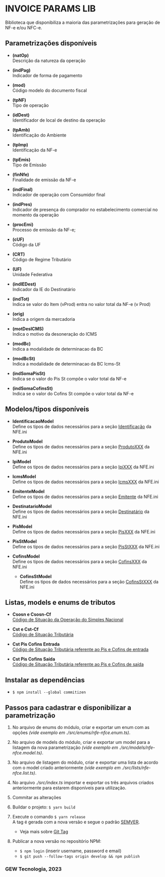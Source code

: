 # INVOICE PARAMS LIB

Biblioteca que disponibiliza a maioria das parametrizações para geração de NF-e e/ou NFC-e.

## Parametrizações disponíveis

- **(natOp)**  
  Descrição da natureza da operação

- **(indPag)**  
  Indicador de forma de pagamento

- **(mod)**  
  Código modelo do documento fiscal

- **(tpNF)**  
  Tipo de operação

- **(idDest)**  
  Identificador de local de destino da operação

- **(tpAmb)**  
  Identificação do Ambiente

- **(tpImp)**  
  Identificação da NF-e

- **(tpEmis)**  
  Tipo de Emissão

- **(finNfe)**  
  Finalidade de emissão da NF-e

- **(indFinal)**  
  Indicador de operação com Consumidor final

- **(indPres)**  
  Indicador de presença do comprador no estabelecimento comercial no momento da operação

- **(procEmi)**  
  Processo de emissão da NF-e;

- **(cUF)**  
  Código da UF

- **(CRT)**  
  Código de Regime Tributário

- **(UF)**  
  Unidade Federativa

- **(indIEDest)**  
  Indicador da IE do Destinatário

- **(indTot)**  
  Indica se valor do Item (vProd) entra no valor total da NF-e (v Prod)

- **(orig)**  
  Indica a origem da mercadoria

- **(motDesICMS)**  
  Indica o motivo da desoneração do ICMS

- **(modBc)**  
  Indica a modalidade de determinacao da BC

- **(modBcSt)**  
  Indica a modalidade de determinacao da BC Icms-St

- **(indSomaPisSt)**  
  Indica se o valor do Pis St compõe o valor total da NF-e

- **(indSomaCofinsSt)**  
  Indica se o valor do Cofins St compõe o valor total da NF-e

## Modelos/tipos disponíveis

- **IdentificacaoModel**  
  Define os tipos de dados necessários para a seção [Identificação](./src/models/identificacao.model.ts) da NFE.ini

- **ProdutoModel**  
  Define os tipos de dados necessários para a seção [ProdutoXXX](./src/models/produto.model.ts) da NFE.ini

- **IpiModel**  
  Define os tipos de dados necessários para a seção [IpiXXX](./src/models/ipi.model.ts) da NFE.ini

- **IcmsModel**  
  Define os tipos de dados necessários para a seção [IcmsXXX](./src/models/icms.model.ts) da NFE.ini

- **EmitenteModel**  
  Define os tipos de dados necessários para a seção [Emitente](./src/models/emitente.model.ts) da NFE.ini

- **DestinatarioModel**  
  Define os tipos de dados necessários para a seção [Destinatário](./src/models/destinatario.model.ts) da NFE.ini

- **PisModel**  
  Define os tipos de dados necessários para a seção [PisXXX](./src/models/pis.model.ts) da NFE.ini

- **PisStModel**  
  Define os tipos de dados necessários para a seção [PisStXXX](./src/models/pisst.model.ts) da NFE.ini

- **CofinsModel**  
  Define os tipos de dados necessários para a seção [CofinsXXX](./src/models/cofins.model.ts) da NFE.ini

  - **CofinsStModel**  
    Define os tipos de dados necessários para a seção [CofinsStXXX](./src/models/cofinsst.model.ts) da NFE.ini

## Listas, models e enums de tributos

- **Csosn e Csosn-Cf**  
  [Código de Situação da Operação do Simples Nacional](./src/lists/csosn-csosncf.list.ts)

- **Cst e Cst-Cf**  
  [Código de Situação Tributária](./src/lists/cst-cstcf.list.ts)

- **Cst Pis Cofins Entrada**  
  [Código de Situação Tributária referente ao Pis e Cofins de entrada](./src/lists/cst-pis-cofins-entrada.list.ts)

- **Cst Pis Cofins Saída**  
  [Código de Situação Tributária referente ao Pis e Cofins de saída](./src/lists/cst-pis-cofins-saida.list.ts)

## Instalar as dependências

- `$ npm install --global commitizen`

## Passos para cadastrar e disponibilizar a parametrização

1.  No arquivo de enums do módulo, criar e exportar um enum com as opções _(vide exemplo em ./src/enums/nfe-nfce.enum.ts)_.

2.  No arquivo de models do módulo, criar e exportar um model para a listagem da nova parametrização _(vide exemplo em ./src/models/nfe-nfce.model.ts)_.

3.  No arquivo de listagem do módulo, criar e exportar uma lista de acordo com o model criado anteriormente _(vide exemplo em ./src/lists/nfe-nfce.list.ts)_.

4.  No arquivo _./src/index.ts_ importar e exportar os três arquivos criados anteriormente para estarem disponíveis para utilização.

5.  Commitar as alterações

6.  Buildar o projeto: `$ yarn build`

7.  Execute o comando `$ yarn release`  
    A tag é gerada com a nova versão e segue o padrão [SEMVER](https://semver.org/).

    - Veja mais sobre [Git Tag](https://git-scm.com/book/pt-br/v2/Fundamentos-de-Git-Criando-Tags/)

8.  Publicar a nova versão no repositório NPM:
    - `$ npm login` (inserir username, password e email)
    - `$ git push --follow-tags origin develop && npm publish`

### GEW Tecnologia, 2023
